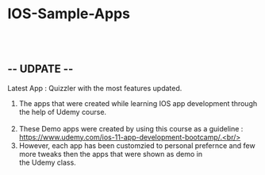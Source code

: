 # IOS-Sample-Apps
<br/><br/>
## -- UDPATE --
Latest App : Quizzler with the most features updated.

1) The apps that were created while learning IOS app development through the help of Udemy course.<br/><br/>
2) These Demo apps were created by using this course as a guideline : https://www.udemy.com/ios-11-app-development-bootcamp/.<br/><br/>
3) However, each app has been customzied to personal prefernce and few more tweaks then the apps that were shown as demo in  <br/>    the Udemy class.<br/><br/>
